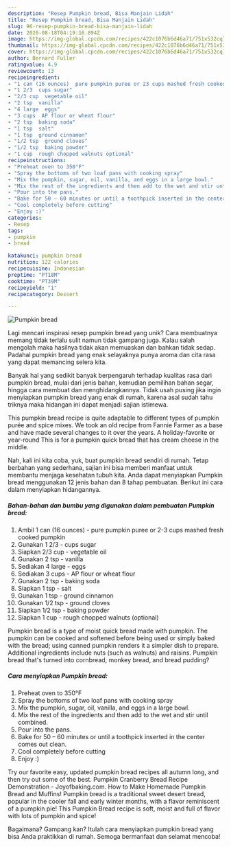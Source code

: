 ```yaml
---
description: "Resep Pumpkin bread, Bisa Manjain Lidah"
title: "Resep Pumpkin bread, Bisa Manjain Lidah"
slug: 96-resep-pumpkin-bread-bisa-manjain-lidah
date: 2020-08-18T04:19:16.894Z
image: https://img-global.cpcdn.com/recipes/422c1076b6d46a71/751x532cq70/pumpkin-bread-recipe-main-photo.jpg
thumbnail: https://img-global.cpcdn.com/recipes/422c1076b6d46a71/751x532cq70/pumpkin-bread-recipe-main-photo.jpg
cover: https://img-global.cpcdn.com/recipes/422c1076b6d46a71/751x532cq70/pumpkin-bread-recipe-main-photo.jpg
author: Bernard Fuller
ratingvalue: 4.9
reviewcount: 13
recipeingredient:
- "1 can (16 ounces)  pure pumpkin puree or 23 cups mashed fresh cooked pumpkin"
- "1 2/3  cups sugar"
- "2/3 cup  vegetable oil"
- "2 tsp  vanilla"
- "4 large  eggs"
- "3 cups  AP flour or wheat flour"
- "2 tsp  baking soda"
- "1 tsp  salt"
- "1 tsp  ground cinnamon"
- "1/2 tsp  ground cloves"
- "1/2 tsp  baking powder"
- "1 cup  rough chopped walnuts optional"
recipeinstructions:
- "Preheat oven to 350°F"
- "Spray the bottoms of two loaf pans with cooking spray"
- "Mix the pumpkin, sugar, oil, vanilla, and eggs in a large bowl."
- "Mix the rest of the ingredients and then add to the wet and stir until combined."
- "Pour into the pans."
- "Bake for 50 – 60 minutes or until a toothpick inserted in the center comes out clean."
- "Cool completely before cutting"
- "Enjoy :)"
categories:
- Resep
tags:
- pumpkin
- bread

katakunci: pumpkin bread 
nutrition: 122 calories
recipecuisine: Indonesian
preptime: "PT18M"
cooktime: "PT39M"
recipeyield: "1"
recipecategory: Dessert

---
```



![Pumpkin bread](https://img-global.cpcdn.com/recipes/422c1076b6d46a71/751x532cq70/pumpkin-bread-recipe-main-photo.jpg)

Lagi mencari inspirasi resep pumpkin bread yang unik? Cara membuatnya memang tidak terlalu sulit namun tidak gampang juga. Kalau salah mengolah maka hasilnya tidak akan memuaskan dan bahkan tidak sedap. Padahal pumpkin bread yang enak selayaknya punya aroma dan cita rasa yang dapat memancing selera kita.

Banyak hal yang sedikit banyak berpengaruh terhadap kualitas rasa dari pumpkin bread, mulai dari jenis bahan, kemudian pemilihan bahan segar, hingga cara membuat dan menghidangkannya. Tidak usah pusing jika ingin menyiapkan pumpkin bread yang enak di rumah, karena asal sudah tahu triknya maka hidangan ini dapat menjadi sajian istimewa.

This pumpkin bread recipe is quite adaptable to different types of pumpkin purée and spice mixes. We took an old recipe from Fannie Farmer as a base and have made several changes to it over the years. A holiday-favorite or year-round This is for a pumpkin quick bread that has cream cheese in the middle.


Nah, kali ini kita coba, yuk, buat pumpkin bread sendiri di rumah. Tetap berbahan yang sederhana, sajian ini bisa memberi manfaat untuk membantu menjaga kesehatan tubuh kita. Anda dapat menyiapkan Pumpkin bread menggunakan 12 jenis bahan dan 8 tahap pembuatan. Berikut ini cara dalam menyiapkan hidangannya.

<!--inarticleads1-->

##### Bahan-bahan dan bumbu yang digunakan dalam pembuatan Pumpkin bread:

1. Ambil 1 can (16 ounces) - pure pumpkin puree or 2-3 cups mashed fresh cooked pumpkin
1. Gunakan 1 2/3 - cups sugar
1. Siapkan 2/3 cup - vegetable oil
1. Gunakan 2 tsp - vanilla
1. Sediakan 4 large - eggs
1. Sediakan 3 cups - AP flour or wheat flour
1. Gunakan 2 tsp - baking soda
1. Siapkan 1 tsp - salt
1. Gunakan 1 tsp - ground cinnamon
1. Gunakan 1/2 tsp - ground cloves
1. Siapkan 1/2 tsp - baking powder
1. Siapkan 1 cup - rough chopped walnuts (optional)


Pumpkin bread is a type of moist quick bread made with pumpkin. The pumpkin can be cooked and softened before being used or simply baked with the bread; using canned pumpkin renders it a simpler dish to prepare. Additional ingredients include nuts (such as walnuts) and raisins. Pumpkin bread that&#39;s turned into cornbread, monkey bread, and bread pudding? 

<!--inarticleads2-->

##### Cara menyiapkan Pumpkin bread:

1. Preheat oven to 350°F
1. Spray the bottoms of two loaf pans with cooking spray
1. Mix the pumpkin, sugar, oil, vanilla, and eggs in a large bowl.
1. Mix the rest of the ingredients and then add to the wet and stir until combined.
1. Pour into the pans.
1. Bake for 50 – 60 minutes or until a toothpick inserted in the center comes out clean.
1. Cool completely before cutting
1. Enjoy :)


Try our favorite easy, updated pumpkin bread recipes all autumn long, and then try out some of the best. Pumpkin Cranberry Bread Recipe Demonstration - Joyofbaking.com. How to Make Homemade Pumpkin Bread and Muffins! Pumpkin bread is a traditional sweet desert bread, popular in the cooler fall and early winter months, with a flavor reminiscent of a pumpkin pie! This Pumpkin Bread recipe is soft, moist and full of flavor with lots of pumpkin and spice! 

Bagaimana? Gampang kan? Itulah cara menyiapkan pumpkin bread yang bisa Anda praktikkan di rumah. Semoga bermanfaat dan selamat mencoba!
